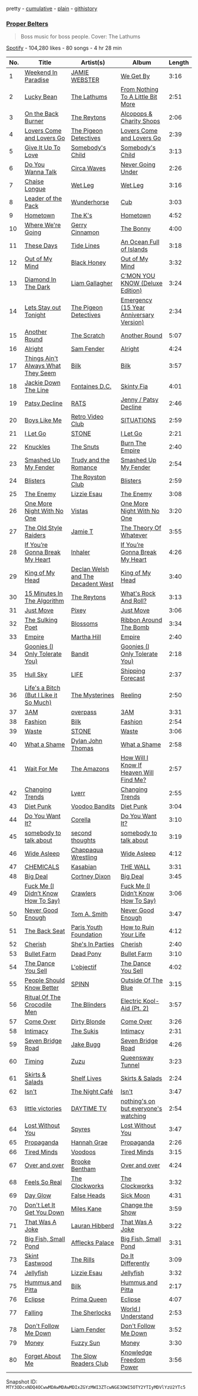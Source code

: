pretty - [cumulative](/playlists/cumulative/37i9dQZF1DWWjDnew1mOxr.md) - [plain](/playlists/plain/37i9dQZF1DWWjDnew1mOxr) - [githistory](https://github.githistory.xyz/mackorone/spotify-playlist-archive/blob/main/playlists/plain/37i9dQZF1DWWjDnew1mOxr)

### [Proper Belters](https://open.spotify.com/playlist/37i9dQZF1DWWjDnew1mOxr)

> Boss music for boss people\. Cover: The Lathums

[Spotify](https://open.spotify.com/user/spotify) - 104,280 likes - 80 songs - 4 hr 28 min

| No. | Title | Artist(s) | Album | Length |
|---|---|---|---|---|
| 1 | [Weekend In Paradise](https://open.spotify.com/track/3s7m99pSJk34SFIU3oKUAA) | [JAMIE WEBSTER](https://open.spotify.com/artist/5ugVdZNXtMIj6ECTzGsyqS) | [We Get By](https://open.spotify.com/album/3HP0fAMCGrJOpPfGqRGIDY) | 3:16 |
| 2 | [Lucky Bean](https://open.spotify.com/track/0I1MCxXBoICdfRGE3kfsSf) | [The Lathums](https://open.spotify.com/artist/6PXYvMeTixxDzYAYugMlbg) | [From Nothing To A Little Bit More](https://open.spotify.com/album/285M729So9YyJW5aqmiV3y) | 2:51 |
| 3 | [On the Back Burner](https://open.spotify.com/track/6eczJiyXPukaEhiA6OPPtk) | [The Reytons](https://open.spotify.com/artist/3RHoFGKe6KE3LLml7ujPKJ) | [Alcopops & Charity Shops](https://open.spotify.com/album/5RXX48BI3S6SlvMo1cX5jB) | 2:06 |
| 4 | [Lovers Come and Lovers Go](https://open.spotify.com/track/0JWafcuc5QarfXoWSs5MLO) | [The Pigeon Detectives](https://open.spotify.com/artist/7FPkZue0zzjHaOPJb4WCw3) | [Lovers Come and Lovers Go](https://open.spotify.com/album/6K7sOJaH3TEsJ764csQ5MS) | 2:39 |
| 5 | [Give It Up To Love](https://open.spotify.com/track/7yzD2cGoxqldX9XvZAEQYT) | [Somebody's Child](https://open.spotify.com/artist/5b84ozqhKiJG9LN1IjVac1) | [Somebody's Child](https://open.spotify.com/album/1OhCkiW1loTo9TmTwX4by8) | 3:13 |
| 6 | [Do You Wanna Talk](https://open.spotify.com/track/0fjEEHg3EVDBBbL7Vqy2O6) | [Circa Waves](https://open.spotify.com/artist/6hl5k4gLl1p3sjhHcb57t2) | [Never Going Under](https://open.spotify.com/album/4qx3TNl48aPu76YRCNZ4pj) | 2:26 |
| 7 | [Chaise Longue](https://open.spotify.com/track/0nys6GusuHnjSYLW0PYYb7) | [Wet Leg](https://open.spotify.com/artist/2TwOrUcYnAlIiKmVQkkoSZ) | [Wet Leg](https://open.spotify.com/album/0r9awI5WRCZpwk0aVQ4bKO) | 3:16 |
| 8 | [Leader of the Pack](https://open.spotify.com/track/1YYK8zYkBKxVaANQ7CkgYu) | [Wunderhorse](https://open.spotify.com/artist/41pd7r1XBRsvdxY3vHEgib) | [Cub](https://open.spotify.com/album/1QNeya5YNW3oiuUi7B54y7) | 3:03 |
| 9 | [Hometown](https://open.spotify.com/track/2kRuduqaJfLIWGZy5EOBam) | [The K's](https://open.spotify.com/artist/6DlKk9ibc9dCgvyNPGNXdH) | [Hometown](https://open.spotify.com/album/3pWXwphIVPJlFcvuxXvghu) | 4:52 |
| 10 | [Where We're Going](https://open.spotify.com/track/19GiPFk1hng2JpuRf00Gno) | [Gerry Cinnamon](https://open.spotify.com/artist/7cpCnhhBIU1gA7EhTFApN1) | [The Bonny](https://open.spotify.com/album/6Ed44ptXyYJQM20Xat64I0) | 4:00 |
| 11 | [These Days](https://open.spotify.com/track/2SL3kWWD9lt3YaVtF2kATH) | [Tide Lines](https://open.spotify.com/artist/47WvBuryaMeInhqbcoi0uN) | [An Ocean Full of Islands](https://open.spotify.com/album/5qg03RMXqMLis0jVnGeug1) | 3:18 |
| 12 | [Out of My Mind](https://open.spotify.com/track/1bQG1BtFDU8ZFGpbyDKxm1) | [Black Honey](https://open.spotify.com/artist/2oVmQT6s29pVIKpqJkyxBS) | [Out of My Mind](https://open.spotify.com/album/1RVaXdSt6BPNwO9f4BPN33) | 3:32 |
| 13 | [Diamond In The Dark](https://open.spotify.com/track/6cWSuPDQT56oPVqWSsNSee) | [Liam Gallagher](https://open.spotify.com/artist/6sN51vEARnAAdBw1IKZ8Q9) | [C’MON YOU KNOW \(Deluxe Edition\)](https://open.spotify.com/album/7IpAa9HvutfL3LsDsgluqY) | 3:24 |
| 14 | [Lets Stay out Tonight](https://open.spotify.com/track/6EN2izjvx1QpyM7JTz7mij) | [The Pigeon Detectives](https://open.spotify.com/artist/7FPkZue0zzjHaOPJb4WCw3) | [Emergency \(15 Year Anniversary Version\)](https://open.spotify.com/album/56nvxwuP4qL4GhO6ZgKjGS) | 2:34 |
| 15 | [Another Round](https://open.spotify.com/track/0ansLolwMuxl8ubtrFCfFe) | [The Scratch](https://open.spotify.com/artist/6BCpGC485tSshwjemmeAmd) | [Another Round](https://open.spotify.com/album/7ksHqKW6Bcf6vAFMJ5mB1D) | 5:07 |
| 16 | [Alright](https://open.spotify.com/track/57BvpyURy7xPYKgbPRaynf) | [Sam Fender](https://open.spotify.com/artist/6zlR5ttMfMNmwf2lecU9Cc) | [Alright](https://open.spotify.com/album/2rUWCf2wXA1PMK3NUckp2p) | 4:24 |
| 17 | [Things Ain't Always What They Seem](https://open.spotify.com/track/3sUVfJ3HLD24ZluLjWnFJu) | [Bilk](https://open.spotify.com/artist/5ryYQaYPltS7u7tjByRM3K) | [Bilk](https://open.spotify.com/album/0FAWcffpYAfrKGmv9yxd2J) | 3:57 |
| 18 | [Jackie Down The Line](https://open.spotify.com/track/4DNbKvO9fI8bjnxis4yddk) | [Fontaines D.C.](https://open.spotify.com/artist/3SXwqSqAoBz9WCI9PDQzY6) | [Skinty Fia](https://open.spotify.com/album/1R7vPDuTFeqCGOLj1JwfRH) | 4:01 |
| 19 | [Patsy Decline](https://open.spotify.com/track/5e0X1BgUtlx8930aZ2QWU0) | [RATS](https://open.spotify.com/artist/0xS02ATWv2azbvKGV4Evc0) | [Jenny / Patsy Decline](https://open.spotify.com/album/7iFb0X7ZlAVkeb917gi2CD) | 2:46 |
| 20 | [Boys Like Me](https://open.spotify.com/track/75VuXKZxXIgoFxVuJSi8MS) | [Retro Video Club](https://open.spotify.com/artist/3QLuhvmgX4ActVP2adB2l3) | [SITUATIONS](https://open.spotify.com/album/6gfhQtGei00j0uin1FSVm5) | 2:59 |
| 21 | [I Let Go](https://open.spotify.com/track/6gJkGHGvqikDZbsQXUo2Id) | [STONE](https://open.spotify.com/artist/1br1PqvafIUOis4rBUvv1H) | [I Let Go](https://open.spotify.com/album/4Ms87tkNkj8S76XBmabn5N) | 2:21 |
| 22 | [Knuckles](https://open.spotify.com/track/4Ko3NpExzZe0BBDDV6IZc8) | [The Snuts](https://open.spotify.com/artist/4AzAfQNuAyKOFG4DZMsdAo) | [Burn The Empire](https://open.spotify.com/album/4aufPz4ZGcxWHNt2lp2lTf) | 2:40 |
| 23 | [Smashed Up My Fender](https://open.spotify.com/track/5Bh79K4fAwOIEijEos6Oi3) | [Trudy and the Romance](https://open.spotify.com/artist/2eg89iLHG4JMEUZQmFaxou) | [Smashed Up My Fender](https://open.spotify.com/album/6N2IrNmrE4DJlw8zIPbutP) | 2:54 |
| 24 | [Blisters](https://open.spotify.com/track/1Y8j5sFITgFnRxMtSbWnFr) | [The Royston Club](https://open.spotify.com/artist/5N5jf98OOEf3uAIJpi1deD) | [Blisters](https://open.spotify.com/album/4uoNUCK3k5Xy5ADC5mY7nP) | 2:59 |
| 25 | [The Enemy](https://open.spotify.com/track/6dNfjKaqLLMUxXOcycbOFr) | [Lizzie Esau](https://open.spotify.com/artist/3E2PKHxfpNa2R6N3RIpa8S) | [The Enemy](https://open.spotify.com/album/4t250HKL2vikczwZILscU5) | 3:08 |
| 26 | [One More Night With No One](https://open.spotify.com/track/3JJv1LcAO8G2Q19p5GVRlm) | [Vistas](https://open.spotify.com/artist/5YA1c6yVkPnflTLMfOgjzc) | [One More Night With No One](https://open.spotify.com/album/0drCqmAvoy8VdEvzAZoPI7) | 3:20 |
| 27 | [The Old Style Raiders](https://open.spotify.com/track/07wuA7wnqcAEi1pWm9hXYW) | [Jamie T](https://open.spotify.com/artist/3Rsr4Z96O6U3lToOiV3zBh) | [The Theory Of Whatever](https://open.spotify.com/album/5kyMgf8ogldA8iLY9ppyAV) | 3:55 |
| 28 | [If You’re Gonna Break My Heart](https://open.spotify.com/track/4rd7dRScIJePZmZsHpDHRP) | [Inhaler](https://open.spotify.com/artist/6lyMYewq2SuTFIXgiv7OxH) | [If You’re Gonna Break My Heart](https://open.spotify.com/album/0HINCw0Pfo7xmGaMTXS51l) | 4:26 |
| 29 | [King of My Head](https://open.spotify.com/track/6AIDWsvlNJMVOwVzf04mu2) | [Declan Welsh and The Decadent West](https://open.spotify.com/artist/6KNqvxgfYVRSzgAE1j2UT5) | [King of My Head](https://open.spotify.com/album/5auDLhlDrX07I0K3SHsH0H) | 3:40 |
| 30 | [15 Minutes In The Algorithm](https://open.spotify.com/track/2FyRW5FCNTKZNoFGHOwHPs) | [The Reytons](https://open.spotify.com/artist/3RHoFGKe6KE3LLml7ujPKJ) | [What's Rock And Roll?](https://open.spotify.com/album/3ypJeqXuihGdO05YJ6PLeD) | 3:13 |
| 31 | [Just Move](https://open.spotify.com/track/64fVObugIv5tiWtN6LhCRf) | [Pixey](https://open.spotify.com/artist/0Mwm5rtTYi44wClH4ZXjkI) | [Just Move](https://open.spotify.com/album/1g5uEvVcsGl0nMRjGRcGy6) | 3:06 |
| 32 | [The Sulking Poet](https://open.spotify.com/track/4RpGkjgHNP8DjB6mp7uvsz) | [Blossoms](https://open.spotify.com/artist/22RISwgVJyZu9lpqAcv1F5) | [Ribbon Around The Bomb](https://open.spotify.com/album/3hf9qJwWDOOjfyNI1esiGG) | 3:34 |
| 33 | [Empire](https://open.spotify.com/track/17NF7bFPjLTCyG7mdoU9RN) | [Martha Hill](https://open.spotify.com/artist/4Kc5DsSHbP83BQiY1btHjR) | [Empire](https://open.spotify.com/album/2zauc2kgGB5EB2CjsbPSyC) | 2:40 |
| 34 | [Goonies \(I Only Tolerate You\)](https://open.spotify.com/track/38HNASK1K4hAuLD1BRIQan) | [Bandit](https://open.spotify.com/artist/0D77POYEzzGCwxFGJjfPop) | [Goonies \(I Only Tolerate You\)](https://open.spotify.com/album/53R61BIJ4taXnBztmuLVNH) | 2:18 |
| 35 | [Hull Sky](https://open.spotify.com/track/3KTFknLMGHEH7yaxCjDrS7) | [LIFE](https://open.spotify.com/artist/2NWimAynlyqVUWD4YnJHlC) | [Shipping Forecast](https://open.spotify.com/album/4bDVGO2hYS0Hxe07ilSi9x) | 2:37 |
| 36 | [Life's a Bitch \(But I Like it So Much\)](https://open.spotify.com/track/3pNxB32GZ03zJQ3fmUqsj5) | [The Mysterines](https://open.spotify.com/artist/15QhuBSLfDNECfF8wvxj0M) | [Reeling](https://open.spotify.com/album/1hkGVzxg3aKTSj1B6EMyRh) | 2:50 |
| 37 | [3AM](https://open.spotify.com/track/7q6sN7NKKowCDvPHS0SaCi) | [overpass](https://open.spotify.com/artist/2y3PEaAgTdxYfbyeSXORv8) | [3AM](https://open.spotify.com/album/1Cmfz56eoj4qs3ZMvfvCUx) | 3:31 |
| 38 | [Fashion](https://open.spotify.com/track/4SovnusZTVLsnd5SF9nVcZ) | [Bilk](https://open.spotify.com/artist/5ryYQaYPltS7u7tjByRM3K) | [Fashion](https://open.spotify.com/album/4VF6M7rtmO3PCX0PUcB8tx) | 2:54 |
| 39 | [Waste](https://open.spotify.com/track/1jDVf3LzkHI2rz5BGveizV) | [STONE](https://open.spotify.com/artist/1br1PqvafIUOis4rBUvv1H) | [Waste](https://open.spotify.com/album/01sJMqpfqlYFMvVF1H0FBj) | 3:06 |
| 40 | [What a Shame](https://open.spotify.com/track/1qTV9vY7G87NEC8waJtT0B) | [Dylan John Thomas](https://open.spotify.com/artist/3cyAuWiMIGwIeimE82NFKb) | [What a Shame](https://open.spotify.com/album/6B45cam0D4Uw3NfleBOPrb) | 2:58 |
| 41 | [Wait For Me](https://open.spotify.com/track/4iVabnzKwxEKPJApgMbzoG) | [The Amazons](https://open.spotify.com/artist/7243txmysJ4KbRmH8UAMKO) | [How Will I Know If Heaven Will Find Me?](https://open.spotify.com/album/5wtPiwfkmZQSbrMUODMD4f) | 2:57 |
| 42 | [Changing Trends](https://open.spotify.com/track/14X8VWSbK3ghd2gVgOvf52) | [Lyerr](https://open.spotify.com/artist/15RXcuqShkrQqtCRjKtgss) | [Changing Trends](https://open.spotify.com/album/29NPGoxQMh9TRhciutEl4w) | 2:55 |
| 43 | [Diet Punk](https://open.spotify.com/track/1rg7OEOIihiD8Z9axh67lc) | [Voodoo Bandits](https://open.spotify.com/artist/5jaClKmRitBOsYw3iOIo1T) | [Diet Punk](https://open.spotify.com/album/5rqeXp9HmqVftmLLjqrWBR) | 3:04 |
| 44 | [Do You Want It?](https://open.spotify.com/track/14Z6bWa5MGCXoRm8JCBxCs) | [Corella](https://open.spotify.com/artist/5LoyxydilSHtcohX3rSRXe) | [Do You Want It?](https://open.spotify.com/album/3r1POBHLDuWzGaIqxtpKL4) | 3:10 |
| 45 | [somebody to talk about](https://open.spotify.com/track/5yzPeajLIddrlWJeD7HAuz) | [second thoughts](https://open.spotify.com/artist/7KSGahEAA5BSZlVgslhXzX) | [somebody to talk about](https://open.spotify.com/album/4uF7jMhZTxluxHuudjixpA) | 3:19 |
| 46 | [Wide Asleep](https://open.spotify.com/track/1xpmaqqqyxCzZGPlZnnLyC) | [Chappaqua Wrestling](https://open.spotify.com/artist/5S4qUw22ZF7gTPUEx61SyC) | [Wide Asleep](https://open.spotify.com/album/2DY3DFla02eVvCjHgW6s64) | 4:12 |
| 47 | [CHEMICALS](https://open.spotify.com/track/3bGnizZtJfcuY6ZOoaSMZI) | [Kasabian](https://open.spotify.com/artist/11wRdbnoYqRddKBrpHt4Ue) | [THE WALL](https://open.spotify.com/album/2qN0UtOJpDpdtbW6JoCTAk) | 3:31 |
| 48 | [Big Deal](https://open.spotify.com/track/71V2WDbjwMTVPhbKzX8r0j) | [Cortney Dixon](https://open.spotify.com/artist/1KyaMEHOakwjwLlLYorYYp) | [Big Deal](https://open.spotify.com/album/5aX2YO1amh4g9A20dlnT3T) | 3:45 |
| 49 | [Fuck Me \(I Didn’t Know How To Say\)](https://open.spotify.com/track/07M8tCNuO9RZenyINtp2QB) | [Crawlers](https://open.spotify.com/artist/2xtmoxSauQs0TQFUoHmbfy) | [Fuck Me \(I Didn’t Know How To Say\)](https://open.spotify.com/album/5X1CPvZLeIo8Gmw8gWssUW) | 3:06 |
| 50 | [Never Good Enough](https://open.spotify.com/track/1pGqAguykp8zDDqXggYMOg) | [Tom A\. Smith](https://open.spotify.com/artist/6haZIHZVYI79wKvp6FCFML) | [Never Good Enough](https://open.spotify.com/album/1maaBTu2ouZNKanqe8Foap) | 3:47 |
| 51 | [The Back Seat](https://open.spotify.com/track/1ComyGLPB1zuJKeHlP9OrQ) | [Paris Youth Foundation](https://open.spotify.com/artist/0VbV5uXwfAeHwknldpuAYa) | [How to Ruin Your Life](https://open.spotify.com/album/5pTTaAcPkllw9HpZFIfP7x) | 4:12 |
| 52 | [Cherish](https://open.spotify.com/track/2TfDppfA0KZ3rTQT0dgrTo) | [She's In Parties](https://open.spotify.com/artist/3A9BLI8S2rNSxXS3QsMkOY) | [Cherish](https://open.spotify.com/album/3qOfKTVNQD2C5sYqpTQsMo) | 2:40 |
| 53 | [Bullet Farm](https://open.spotify.com/track/3CTZvBM4GoGazlOfR2aopV) | [Dead Pony](https://open.spotify.com/artist/3lGO6uBIzoFyU6OoGMER1B) | [Bullet Farm](https://open.spotify.com/album/32MwWq9YA4sIKBH95h3hee) | 3:10 |
| 54 | [The Dance You Sell](https://open.spotify.com/track/2ccm3ZxZcrlLYJu7KCmyVE) | [L'objectif](https://open.spotify.com/artist/7dB5TtNG9BHNj4QCfS0SQg) | [The Dance You Sell](https://open.spotify.com/album/3eKHyyJnvSmh6U0r0xa5V7) | 4:02 |
| 55 | [People Should Know Better](https://open.spotify.com/track/4Bpbxr9vcHMeGli1o6kdfP) | [SPINN](https://open.spotify.com/artist/3VRqGLyj4cnRers46I0Yk4) | [Outside Of The Blue](https://open.spotify.com/album/0FF4blsWcpcL8pnUYimqyf) | 3:15 |
| 56 | [Ritual Of The Crocodile Men](https://open.spotify.com/track/1HqBbNCgZQLmViO7t2q40Y) | [The Blinders](https://open.spotify.com/artist/3Z8Y3Ek99rukRa1Hdo14GE) | [Electric Kool\-Aid \(Pt\. 2\)](https://open.spotify.com/album/30SOrQbrIjobGpkPdLnHMI) | 3:57 |
| 57 | [Come Over](https://open.spotify.com/track/18ZevcdeL1RTvZ17JXJpO3) | [Dirty Blonde](https://open.spotify.com/artist/2DgztFhlbYMAJ5JNxTjuhc) | [Come Over](https://open.spotify.com/album/19Q2mYMVQ6hRZRBcmb27jw) | 3:26 |
| 58 | [Intimacy](https://open.spotify.com/track/39EFala3XXRculW4xXJyOg) | [The Sukis](https://open.spotify.com/artist/0z2w2g48teQXR561xEi3zT) | [Intimacy](https://open.spotify.com/album/7zYp5nRE0nSKYryN9BUArc) | 2:31 |
| 59 | [Seven Bridge Road](https://open.spotify.com/track/1pThuAAZYQbi9mJBGhFm9p) | [Jake Bugg](https://open.spotify.com/artist/4hf3caW9H8uFwwbv5pFjcg) | [Seven Bridge Road](https://open.spotify.com/album/2nZyKUC7zSptFMxwCXYK44) | 4:26 |
| 60 | [Timing](https://open.spotify.com/track/3WySGZnIvL3tw7y66xMqNF) | [Zuzu](https://open.spotify.com/artist/4GcpGBggb1BbFfG4jS2Wpm) | [Queensway Tunnel](https://open.spotify.com/album/1frN2kEYXx4azuuOI1pqL6) | 3:23 |
| 61 | [Skirts & Salads](https://open.spotify.com/track/1hU13my44YNmIVuNor31Te) | [Shelf Lives](https://open.spotify.com/artist/2RgHe4GuLjWoJmgdAOVubr) | [Skirts & Salads](https://open.spotify.com/album/4ly36c52NHgaFcFAUBl2Go) | 2:24 |
| 62 | [Isn't](https://open.spotify.com/track/5kD48GFbfBOUEXMXyfhnWr) | [The Night Café](https://open.spotify.com/artist/1ShwUjKIwQRaUJij7jgRhp) | [Isn't](https://open.spotify.com/album/6uIUWQiVY2uoHvXT779jdv) | 3:47 |
| 63 | [little victories](https://open.spotify.com/track/18YO4r2xH4uayIv4qKwsTl) | [DAYTIME TV](https://open.spotify.com/artist/35ls7qnn5iKLPMT8PnOBy8) | [nothing's on but everyone's watching](https://open.spotify.com/album/2kj0LkKUt9DRZl4dn3nfVd) | 2:54 |
| 64 | [Lost Without You](https://open.spotify.com/track/7ckvoom2YHogDgVDHG2sF3) | [Spyres](https://open.spotify.com/artist/0gu9FiIFp32jTZSCRhdqFO) | [Lost Without You](https://open.spotify.com/album/6bjbaKvxQUftREKm8amxOe) | 3:47 |
| 65 | [Propaganda](https://open.spotify.com/track/7ySX1sgdBBCzw7WacxCYiS) | [Hannah Grae](https://open.spotify.com/artist/06vyPLBCJLDF8EGgQJEEhV) | [Propaganda](https://open.spotify.com/album/4DypGkmzZGw3chFK6Zh3Pr) | 2:26 |
| 66 | [Tired Minds](https://open.spotify.com/track/4ltKJxYykFeDCVLTMIaN8f) | [Voodoos](https://open.spotify.com/artist/5ya7iEj2gouDgi5aFiA1e8) | [Tired Minds](https://open.spotify.com/album/43Q8naoUbm8TNvGrM3ljFD) | 3:15 |
| 67 | [Over and over](https://open.spotify.com/track/41mJD5RHlzYqnDLOVhX5f6) | [Brooke Bentham](https://open.spotify.com/artist/6c1CljS2C5YB6k7INEUs0A) | [Over and over](https://open.spotify.com/album/5AfjwhZxK3ERoaEuXsVhzt) | 4:24 |
| 68 | [Feels So Real](https://open.spotify.com/track/3FT6FDtU2POsP0XAcqtAsh) | [The Clockworks](https://open.spotify.com/artist/6Jg3DFzPWX2VIy01oqLGkz) | [The Clockworks](https://open.spotify.com/album/5yy6SxQG6UFCXMP6wDAUJR) | 3:32 |
| 69 | [Day Glow](https://open.spotify.com/track/6re1o3rJ5vUZ97HqArXQLa) | [False Heads](https://open.spotify.com/artist/2tZaXwpCHEhoVEBQuRI4vu) | [Sick Moon](https://open.spotify.com/album/0dOCttwqrzhoBngWnuwJCd) | 4:31 |
| 70 | [Don't Let It Get You Down](https://open.spotify.com/track/4QF5iy2ayntan3pbOfAGKZ) | [Miles Kane](https://open.spotify.com/artist/3M0H4efyA5YcijrKlaKbYn) | [Change the Show](https://open.spotify.com/album/0dI32Mcr4eYerUWYWEuB28) | 3:59 |
| 71 | [That Was A Joke](https://open.spotify.com/track/6lAYusLNkTuXcKzxkWzdGg) | [Lauran Hibberd](https://open.spotify.com/artist/33ReZaGVb63WaJE68WgWuU) | [That Was A Joke](https://open.spotify.com/album/5sWDf1SnNbtZG4ROx8CzkF) | 3:22 |
| 72 | [Big Fish, Small Pond](https://open.spotify.com/track/54x9jwJU7a0xUjT1hbFtDi) | [Afflecks Palace](https://open.spotify.com/artist/4IPPxhNko81s8pZsgyYhYW) | [Big Fish, Small Pond](https://open.spotify.com/album/3Z9XtwBfGd68EAyKBGZDao) | 3:31 |
| 73 | [Skint Eastwood](https://open.spotify.com/track/7gMCx5OAvXAN6Mtr5nvyiV) | [The Rills](https://open.spotify.com/artist/2xOzJ4KDhvZrBLCvorstRR) | [Do It Differently](https://open.spotify.com/album/5mi8hQT8Y4RbfSu8l6zaws) | 3:09 |
| 74 | [Jellyfish](https://open.spotify.com/track/5miXWvZSKWYr4W3MR27z87) | [Lizzie Esau](https://open.spotify.com/artist/3E2PKHxfpNa2R6N3RIpa8S) | [Jellyfish](https://open.spotify.com/album/5lYRdMHU1chHG2AKzkO72o) | 3:32 |
| 75 | [Hummus and Pitta](https://open.spotify.com/track/7n6biK1HTuLfsNZv7LVFZa) | [Bilk](https://open.spotify.com/artist/5ryYQaYPltS7u7tjByRM3K) | [Hummus and Pitta](https://open.spotify.com/album/7G2IyVdw8K2clKwdNvAF7v) | 2:17 |
| 76 | [Eclipse](https://open.spotify.com/track/1Hx2nUUnTyk5ewgKZt1lSI) | [Prima Queen](https://open.spotify.com/artist/52fhNGn51RhUvjlapHT5T2) | [Eclipse](https://open.spotify.com/album/6B0pRDdQ8Udrosv4NMscW3) | 4:07 |
| 77 | [Falling](https://open.spotify.com/track/4U1lnceYei81AcieKqPxIs) | [The Sherlocks](https://open.spotify.com/artist/4SrofCfzlhtiKRAsMfBxV4) | [World I Understand](https://open.spotify.com/album/2ESEsbqDurKc7fCmduKViu) | 2:53 |
| 78 | [Don't Follow Me Down](https://open.spotify.com/track/4DPtu1dnfsPUN8HH9ppwbM) | [Liam Fender](https://open.spotify.com/artist/32F0MPkMvvQEeYt4IqFdW6) | [Don't Follow Me Down](https://open.spotify.com/album/3QKUZXcLdxFz1HV4mI8CpG) | 3:52 |
| 79 | [Money](https://open.spotify.com/track/7KllccAHAj97nQPqBlQouV) | [Fuzzy Sun](https://open.spotify.com/artist/40uK7RAJlyEALdLWZ1qNmb) | [Money](https://open.spotify.com/album/19F6Ai9NloBmTqrhcz9N0M) | 3:30 |
| 80 | [Forget About Me](https://open.spotify.com/track/3a0EX3qKaVsTsVxBexZQnc) | [The Slow Readers Club](https://open.spotify.com/artist/1DYrH6sucKrK0dskzU4Gsk) | [Knowledge Freedom Power](https://open.spotify.com/album/5Hjrk5ZrtyQgt0MDzdT6nu) | 3:56 |

Snapshot ID: `MTY3ODcxNDQ4OCwwMDAwMDAwMDIxZGYzMWI3ZTcwNGE3OWI5OTY2YTIyMDVlYzU2YTc5`
